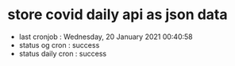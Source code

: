 # store covid daily api as json data

- last cronjob : Wednesday, 20 January 2021 00:40:58
- status og cron : success
- status daily cron : success
      
      